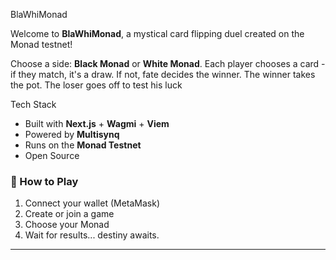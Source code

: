 BlaWhiMonad

Welcome to **BlaWhiMonad**, a mystical card flipping duel created on the Monad testnet!

Choose a side: **Black Monad** or **White Monad**.
Each player chooses a card - if they match, it's a draw. If not, fate decides the winner.
The winner takes the pot. The loser goes off to test his luck


Tech Stack

- Built with **Next.js** + **Wagmi** + **Viem**
- Powered by **Multisynq**
- Runs on the **Monad Testnet**
- Open Source


### 🎯 How to Play

1. Connect your wallet (MetaMask)
2. Create or join a game
3. Choose your Monad
4. Wait for results... destiny awaits.

---


